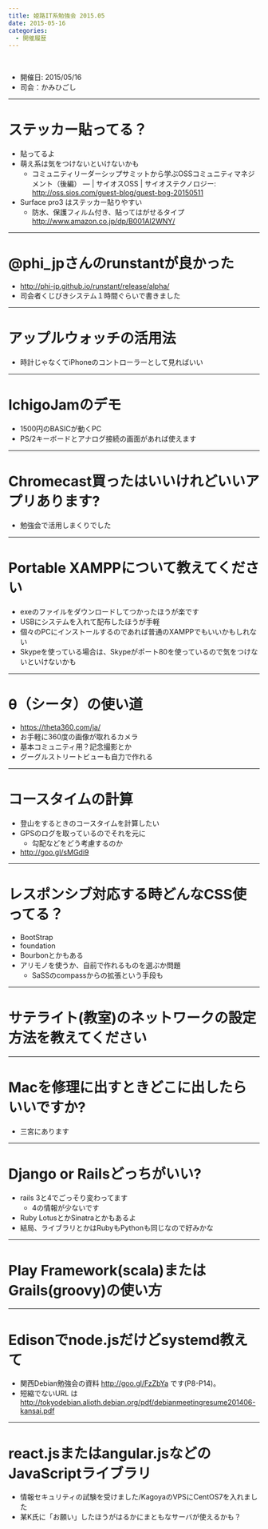 ```yaml
---
title: 姫路IT系勉強会 2015.05
date: 2015-05-16
categories:
  - 開催履歴
---
```


﻿<!-- 姫路IT系勉強会 2015.05 log -->
<!-- https://docs.google.com/document/d/1sHhb-cIJVKBLFQ39n74TX6NLTDgno84OzLZUx1fXscU/edit#heading=h.fwtga6fhptfr -->

* 開催日: 2015/05/16
* 司会：かみひごし


----------


# ステッカー貼ってる？

* 貼ってるよ
* 萌え系は気をつけないといけないかも
	* コミュニティリーダーシップサミットから学ぶOSSコミュニティマネジメント（後編） — | サイオスOSS | サイオステクノロジー: http://oss.sios.com/guest-blog/guest-bog-20150511
* Surface pro3 はステッカー貼りやすい
	* 防水、保護フィルム付き、貼ってはがせるタイプ
http://www.amazon.co.jp/dp/B001AI2WNY/


----------


# @phi_jpさんのrunstantが良かった

* http://phi-jp.github.io/runstant/release/alpha/
* 司会者くじびきシステム１時間ぐらいで書きました


----------


# アップルウォッチの活用法

* 時計じゃなくてiPhoneのコントローラーとして見ればいい


----------


# IchigoJamのデモ

* 1500円のBASICが動くPC
* PS/2キーボードとアナログ接続の画面があれば使えます


----------


# Chromecast買ったはいいけれどいいアプリあります?

* 勉強会で活用しまくりでした


----------


# Portable XAMPPについて教えてください
* exeのファイルをダウンロードしてつかったほうが楽です
* USBにシステムを入れて配布したほうが手軽
* 個々のPCにインストールするのであれば普通のXAMPPでもいいかもしれない
* Skypeを使っている場合は、Skypeがポート80を使っているので気をつけないといけないかも


----------


# θ（シータ）の使い道

* https://theta360.com/ja/
* お手軽に360度の画像が取れるカメラ
* 基本コミュニティ用？記念撮影とか
* グーグルストリートビューも自力で作れる


----------


# コースタイムの計算

* 登山をするときのコースタイムを計算したい
* GPSのログを取っているのでそれを元に
	* 勾配などをどう考慮するのか
* http://goo.gl/sMGdi9


----------


# レスポンシブ対応する時どんなCSS使ってる？

* BootStrap
* foundation
* Bourbonとかもある
* アリモノを使うか、自前で作れるものを選ぶか問題
	* SaSSのcompassからの拡張という手段も


----------


# サテライト(教室)のネットワークの設定方法を教えてください


----------


# Macを修理に出すときどこに出したらいいですか?

* 三宮にあります


----------


# Django or Railsどっちがいい?

* rails 3と4でごっそり変わってます
	* 4の情報が少ないです
* Ruby LotusとかSinatraとかもあるよ
* 結局、ライブラリとかはRubyもPythonも同じなので好みかな


----------


# Play Framework(scala)またはGrails(groovy)の使い方


----------


# Edisonでnode.jsだけどsystemd教えて

* 関西Debian勉強会の資料 http://goo.gl/FzZbYa です(P8-P14)。
* 短縮でないURL は
http://tokyodebian.alioth.debian.org/pdf/debianmeetingresume201406-kansai.pdf


----------


# react.jsまたはangular.jsなどのJavaScriptライブラリ

* 情報セキュリティの試験を受けました/KagoyaのVPSにCentOS7を入れました
* 某K氏に「お願い」したほうがはるかにまともなサーバが使えるかも？
